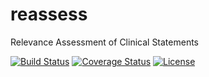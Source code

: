 # reassess
Relevance Assessment of Clinical Statements

[![Build Status](https://travis-ci.org/michelole/reassess.svg?branch=master)](https://travis-ci.org/michelole/reassess)
[![Coverage Status](https://coveralls.io/repos/github/michelole/reassess/badge.svg?branch=master)](https://coveralls.io/github/michelole/reassess?branch=master)
[![License](https://img.shields.io/badge/License-Apache%202.0-blue.svg)](https://opensource.org/licenses/Apache-2.0)